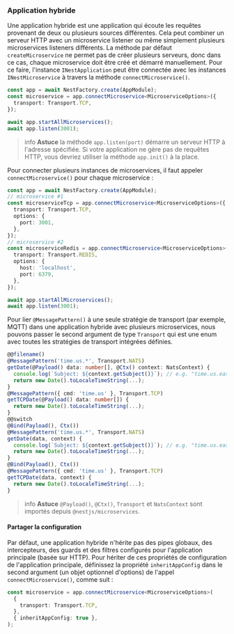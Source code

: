 ### Application hybride

Une application hybride est une application qui écoute les requêtes provenant de deux ou plusieurs sources différentes. Cela peut combiner un serveur HTTP avec un microservice listener ou même simplement plusieurs microservices listeners différents. La méthode par défaut `createMicroservice` ne permet pas de créer plusieurs serveurs, donc dans ce cas, chaque microservice doit être créé et démarré manuellement. Pour ce faire, l'instance `INestApplication` peut être connectée avec les instances `INestMicroservice` à travers la méthode `connectMicroservice()`.

```typescript
const app = await NestFactory.create(AppModule);
const microservice = app.connectMicroservice<MicroserviceOptions>({
  transport: Transport.TCP,
});

await app.startAllMicroservices();
await app.listen(3001);
```

> info **Astuce** la méthode `app.listen(port)` démarre un serveur HTTP à l'adresse spécifiée. Si votre application ne gère pas de requêtes HTTP, vous devriez utiliser la méthode `app.init()` à la place.

Pour connecter plusieurs instances de microservices, il faut appeler `connectMicroservice()` pour chaque microservice :

```typescript
const app = await NestFactory.create(AppModule);
// microservice #1
const microserviceTcp = app.connectMicroservice<MicroserviceOptions>({
  transport: Transport.TCP,
  options: {
    port: 3001,
  },
});
// microservice #2
const microserviceRedis = app.connectMicroservice<MicroserviceOptions>({
  transport: Transport.REDIS,
  options: {
    host: 'localhost',
    port: 6379,
  },
});

await app.startAllMicroservices();
await app.listen(3001);
```

Pour lier `@MessagePattern()` à une seule stratégie de transport (par exemple, MQTT) dans une application hybride avec plusieurs microservices, nous pouvons passer le second argument de type `Transport` qui est une enum avec toutes les stratégies de transport intégrées définies.

```typescript
@@filename()
@MessagePattern('time.us.*', Transport.NATS)
getDate(@Payload() data: number[], @Ctx() context: NatsContext) {
  console.log(`Subject: ${context.getSubject()}`); // e.g. "time.us.east"
  return new Date().toLocaleTimeString(...);
}
@MessagePattern({ cmd: 'time.us' }, Transport.TCP)
getTCPDate(@Payload() data: number[]) {
  return new Date().toLocaleTimeString(...);
}
@@switch
@Bind(Payload(), Ctx())
@MessagePattern('time.us.*', Transport.NATS)
getDate(data, context) {
  console.log(`Subject: ${context.getSubject()}`); // e.g. "time.us.east"
  return new Date().toLocaleTimeString(...);
}
@Bind(Payload(), Ctx())
@MessagePattern({ cmd: 'time.us' }, Transport.TCP)
getTCPDate(data, context) {
  return new Date().toLocaleTimeString(...);
}
```

> info **Astuce** `@Payload()`, `@Ctx()`, `Transport` et `NatsContext` sont importés depuis `@nestjs/microservices`.

#### Partager la configuration

Par défaut, une application hybride n'hérite pas des pipes globaux, des intercepteurs, des guards et des filtres configurés pour l'application principale (basée sur HTTP).
Pour hériter de ces propriétés de configuration de l'application principale, définissez la propriété `inheritAppConfig` dans le second argument (un objet optionnel d'options) de l'appel `connectMicroservice()`, comme suit :

```typescript
const microservice = app.connectMicroservice<MicroserviceOptions>(
  {
    transport: Transport.TCP,
  },
  { inheritAppConfig: true },
);
```
